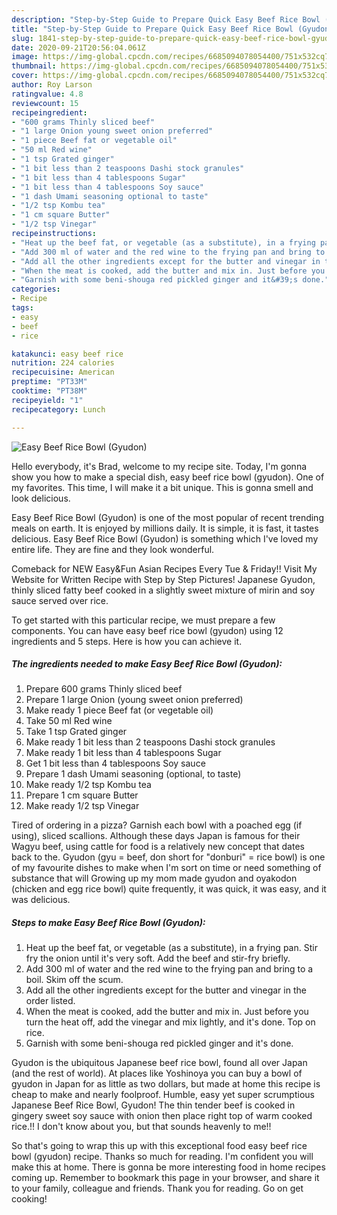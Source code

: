 ```yaml
---
description: "Step-by-Step Guide to Prepare Quick Easy Beef Rice Bowl (Gyudon)"
title: "Step-by-Step Guide to Prepare Quick Easy Beef Rice Bowl (Gyudon)"
slug: 1841-step-by-step-guide-to-prepare-quick-easy-beef-rice-bowl-gyudon
date: 2020-09-21T20:56:04.061Z
image: https://img-global.cpcdn.com/recipes/6685094078054400/751x532cq70/easy-beef-rice-bowl-gyudon-recipe-main-photo.jpg
thumbnail: https://img-global.cpcdn.com/recipes/6685094078054400/751x532cq70/easy-beef-rice-bowl-gyudon-recipe-main-photo.jpg
cover: https://img-global.cpcdn.com/recipes/6685094078054400/751x532cq70/easy-beef-rice-bowl-gyudon-recipe-main-photo.jpg
author: Roy Larson
ratingvalue: 4.8
reviewcount: 15
recipeingredient:
- "600 grams Thinly sliced beef"
- "1 large Onion young sweet onion preferred"
- "1 piece Beef fat or vegetable oil"
- "50 ml Red wine"
- "1 tsp Grated ginger"
- "1 bit less than 2 teaspoons Dashi stock granules"
- "1 bit less than 4 tablespoons Sugar"
- "1 bit less than 4 tablespoons Soy sauce"
- "1 dash Umami seasoning optional to taste"
- "1/2 tsp Kombu tea"
- "1 cm square Butter"
- "1/2 tsp Vinegar"
recipeinstructions:
- "Heat up the beef fat, or vegetable (as a substitute), in a frying pan. Stir fry the onion until it&#39;s very soft. Add the beef and stir-fry briefly."
- "Add 300 ml of water and the red wine to the frying pan and bring to a boil. Skim off the scum."
- "Add all the other ingredients except for the butter and vinegar in the order listed."
- "When the meat is cooked, add the butter and mix in. Just before you turn the heat off, add the vinegar and mix lightly, and it&#39;s done. Top on rice."
- "Garnish with some beni-shouga red pickled ginger and it&#39;s done."
categories:
- Recipe
tags:
- easy
- beef
- rice

katakunci: easy beef rice 
nutrition: 224 calories
recipecuisine: American
preptime: "PT33M"
cooktime: "PT38M"
recipeyield: "1"
recipecategory: Lunch

---
```



![Easy Beef Rice Bowl (Gyudon)](https://img-global.cpcdn.com/recipes/6685094078054400/751x532cq70/easy-beef-rice-bowl-gyudon-recipe-main-photo.jpg)

Hello everybody, it's Brad, welcome to my recipe site. Today, I'm gonna show you how to make a special dish, easy beef rice bowl (gyudon). One of my favorites. This time, I will make it a bit unique. This is gonna smell and look delicious.

Easy Beef Rice Bowl (Gyudon) is one of the most popular of recent trending meals on earth. It is enjoyed by millions daily. It is simple, it is fast, it tastes delicious. Easy Beef Rice Bowl (Gyudon) is something which I've loved my entire life. They are fine and they look wonderful.

Comeback for NEW Easy&amp;Fun Asian Recipes Every Tue &amp; Friday!! Visit My Website for Written Recipe with Step by Step Pictures! Japanese Gyudon, thinly sliced fatty beef cooked in a slightly sweet mixture of mirin and soy sauce served over rice.


To get started with this particular recipe, we must prepare a few components. You can have easy beef rice bowl (gyudon) using 12 ingredients and 5 steps. Here is how you can achieve it.

<!--inarticleads1-->

##### The ingredients needed to make Easy Beef Rice Bowl (Gyudon):

1. Prepare 600 grams Thinly sliced beef
1. Prepare 1 large Onion (young sweet onion preferred)
1. Make ready 1 piece Beef fat (or vegetable oil)
1. Take 50 ml Red wine
1. Take 1 tsp Grated ginger
1. Make ready 1 bit less than 2 teaspoons Dashi stock granules
1. Make ready 1 bit less than 4 tablespoons Sugar
1. Get 1 bit less than 4 tablespoons Soy sauce
1. Prepare 1 dash Umami seasoning (optional, to taste)
1. Make ready 1/2 tsp Kombu tea
1. Prepare 1 cm square Butter
1. Make ready 1/2 tsp Vinegar


Tired of ordering in a pizza? Garnish each bowl with a poached egg (if using), sliced scallions. Although these days Japan is famous for their Wagyu beef, using cattle for food is a relatively new concept that dates back to the. Gyudon (gyu = beef, don short for &#34;donburi&#34; = rice bowl) is one of my favourite dishes to make when I&#39;m sort on time or need something of substance that will Growing up my mom made gyudon and oyakodon (chicken and egg rice bowl) quite frequently, it was quick, it was easy, and it was delicious. 

<!--inarticleads2-->

##### Steps to make Easy Beef Rice Bowl (Gyudon):

1. Heat up the beef fat, or vegetable (as a substitute), in a frying pan. Stir fry the onion until it&#39;s very soft. Add the beef and stir-fry briefly.
1. Add 300 ml of water and the red wine to the frying pan and bring to a boil. Skim off the scum.
1. Add all the other ingredients except for the butter and vinegar in the order listed.
1. When the meat is cooked, add the butter and mix in. Just before you turn the heat off, add the vinegar and mix lightly, and it&#39;s done. Top on rice.
1. Garnish with some beni-shouga red pickled ginger and it&#39;s done.


Gyudon is the ubiquitous Japanese beef rice bowl, found all over Japan (and the rest of world). At places like Yoshinoya you can buy a bowl of gyudon in Japan for as little as two dollars, but made at home this recipe is cheap to make and nearly foolproof. Humble, easy yet super scrumptious Japanese Beef Rice Bowl, Gyudon! The thin tender beef is cooked in gingery sweet soy sauce with onion then place right top of warm cooked rice.!! I don&#39;t know about you, but that sounds heavenly to me!! 

So that's going to wrap this up with this exceptional food easy beef rice bowl (gyudon) recipe. Thanks so much for reading. I'm confident you will make this at home. There is gonna be more interesting food in home recipes coming up. Remember to bookmark this page in your browser, and share it to your family, colleague and friends. Thank you for reading. Go on get cooking!
